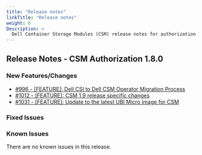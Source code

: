 ```yaml
---
title: "Release notes"
linkTitle: "Release notes"
weight: 6
Description: >
  Dell Container Storage Modules (CSM) release notes for authorization
---
```


## Release Notes - CSM Authorization 1.8.0






### New Features/Changes

- [#996 - [FEATURE]: Dell CSI to Dell CSM Operator Migration Process](https://github.com/dell/csm/issues/996)
- [#1012 - [FEATURE]: CSM 1.9 release specific changes](https://github.com/dell/csm/issues/1012)
- [#1031 - [FEATURE]: Update to the latest UBI Micro image for CSM](https://github.com/dell/csm/issues/1031)

### Fixed Issues


### Known Issues

There are no known issues in this release.
